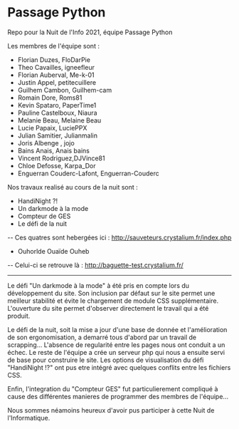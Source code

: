 # Passage Python
Repo pour la Nuit de l'Info 2021, équipe Passage Python

Les membres de l'équipe sont :

- Florian Duzes, FloDarPie
- Theo Cavailles, igneefleur
- Florian Auberval, Me-k-01
- Justin Appel, petitecuillere
- Guilhem Cambon, Guilhem-cam
- Romain Dore, Roms81
- Kevin Spataro, PaperTime1
- Pauline Castelboux, Niaura
- Melanie Beau, Melaine Beau
- Lucie Papaix, LuciePPX
- Julian Samitier, Julianmalin
- Joris Albenge , jojo
- Bains Anais, Anais bains
- Vincent Rodriguez,DJVince81
- Chloe Defosse, Karpa_Dor
- Enguerran Couderc-Lafont, Enguerran-Couderc

Nos travaux realisé au cours de la nuit sont :

- HandiNight ?!
- Un darkmode à la mode
- Compteur de GES
- Le défi de la nuit

-- Ces quatres sont hebergées ici : http://sauveteurs.crystalium.fr/index.php

- Ouhorlde Ouaïde Ouheb

-- Celui-ci se retrouve là : http://baguette-test.crystalium.fr/


-----------------

Le défi "Un darkmode à la mode" à été pris en compte lors du développement du site. Son inclusion par défaut sur le site permet une meilleur stabilité et évite le chargement de module CSS supplémentaire.
L'ouverture du site permet d'observer directement le travail qui a été produit.

Le défi de la nuit, soit la mise a jour d'une base de donnée et l'amélioration de son ergonomisation, a demarré tous d'abord par un travail de scrapping... L'absence de regularité entre les pages nous ont conduit a un échec. Le reste de l'équipe a crée un serveur php qui nous a ensuite servi de base pour construire le site. Les options de visualisation du défi "HandiNight !?" ont pus etre intégré avec quelques conflits entre les fichiers CSS.

Enfin, l'integration du "Compteur GES" fut particulierement compliqué à cause des différentes manieres de programmer des membres de l'équipe...

Nous sommes néamoins heureux d'avoir pus participer à cette Nuit de l'Informatique.

